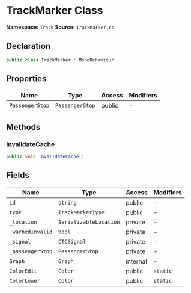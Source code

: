# TrackMarker Class

**Namespace:** `Track`
**Source:** `TrackMarker.cs`

## Declaration

```csharp
public class TrackMarker : MonoBehaviour
```

## Properties

| Name | Type | Access | Modifiers |
|------|------|--------|-----------|
| `PassengerStop` | `PassengerStop` | public | - |

## Methods

### InvalidateCache

```csharp
public void InvalidateCache()
```

## Fields

| Name | Type | Access | Modifiers |
|------|------|--------|-----------|
| `id` | `string` | public | - |
| `type` | `TrackMarkerType` | public | - |
| `_location` | `SerializableLocation` | private | - |
| `_warnedInvalid` | `bool` | private | - |
| `_signal` | `CTCSignal` | private | - |
| `_passengerStop` | `PassengerStop` | private | - |
| `Graph` | `Graph` | internal | - |
| `ColorEdit` | `Color` | public | `static` |
| `ColorLower` | `Color` | public | `static` |

